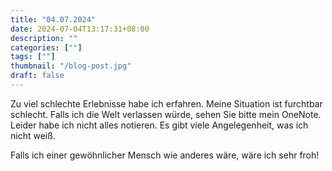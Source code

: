 ```yaml
---
title: "04.07.2024"
date: 2024-07-04T13:17:31+08:00
description: ""
categories: [""]
tags: [""]
thumbnail: "/blog-post.jpg"
draft: false
---
```


Zu viel schlechte Erlebnisse habe ich erfahren. Meine Situation ist furchtbar schlecht. Falls ich die Welt verlassen würde, sehen Sie bitte mein OneNote. Leider habe ich nicht alles notieren. Es gibt viele Angelegenheit, was ich nicht weiß.

Falls ich einer gewöhnlicher Mensch wie anderes wäre, wäre ich sehr froh!

